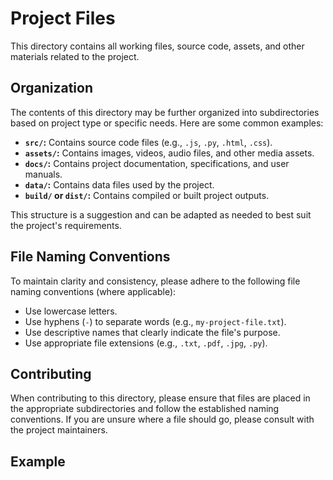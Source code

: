 # Project Files

This directory contains all working files, source code, assets, and other materials related to the project.

## Organization

The contents of this directory may be further organized into subdirectories based on project type or specific needs. Here are some common examples:

*   **`src/`:** Contains source code files (e.g., `.js`, `.py`, `.html`, `.css`).
*   **`assets/`:** Contains images, videos, audio files, and other media assets.
*   **`docs/`:** Contains project documentation, specifications, and user manuals.
*   **`data/`:** Contains data files used by the project.
*   **`build/` or `dist/`:** Contains compiled or built project outputs.

This structure is a suggestion and can be adapted as needed to best suit the project's requirements.

## File Naming Conventions

To maintain clarity and consistency, please adhere to the following file naming conventions (where applicable):

*   Use lowercase letters.
*   Use hyphens (`-`) to separate words (e.g., `my-project-file.txt`).
*   Use descriptive names that clearly indicate the file's purpose.
*   Use appropriate file extensions (e.g., `.txt`, `.pdf`, `.jpg`, `.py`).

## Contributing

When contributing to this directory, please ensure that files are placed in the appropriate subdirectories and follow the established naming conventions. If you are unsure where a file should go, please consult with the project maintainers.

## Example